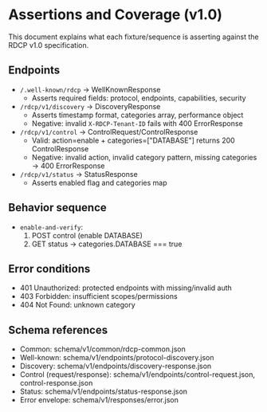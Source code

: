# Assertions and Coverage (v1.0)

This document explains what each fixture/sequence is asserting against the RDCP v1.0 specification.

## Endpoints

- `/.well-known/rdcp` → WellKnownResponse
  - Asserts required fields: protocol, endpoints, capabilities, security
- `/rdcp/v1/discovery` → DiscoveryResponse
  - Asserts timestamp format, categories array, performance object
  - Negative: invalid `X-RDCP-Tenant-ID` fails with 400 ErrorResponse
- `/rdcp/v1/control` → ControlRequest/ControlResponse
  - Valid: action=enable + categories=["DATABASE"] returns 200 ControlResponse
  - Negative: invalid action, invalid category pattern, missing categories → 400 ErrorResponse
- `/rdcp/v1/status` → StatusResponse
  - Asserts enabled flag and categories map

## Behavior sequence

- `enable-and-verify`:
  1) POST control (enable DATABASE)
  2) GET status → categories.DATABASE === true

## Error conditions

- 401 Unauthorized: protected endpoints with missing/invalid auth
- 403 Forbidden: insufficient scopes/permissions
- 404 Not Found: unknown category

## Schema references

- Common: schema/v1/common/rdcp-common.json
- Well-known: schema/v1/endpoints/protocol-discovery.json
- Discovery: schema/v1/endpoints/discovery-response.json
- Control (request/response): schema/v1/endpoints/control-request.json, control-response.json
- Status: schema/v1/endpoints/status-response.json
- Error envelope: schema/v1/responses/error.json